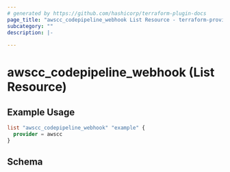 ```yaml
---
# generated by https://github.com/hashicorp/terraform-plugin-docs
page_title: "awscc_codepipeline_webhook List Resource - terraform-provider-awscc"
subcategory: ""
description: |-
  
---
```


# awscc_codepipeline_webhook (List Resource)



## Example Usage

```terraform
list "awscc_codepipeline_webhook" "example" {
  provider = awscc
}
```

<!-- schema generated by tfplugindocs -->
## Schema
